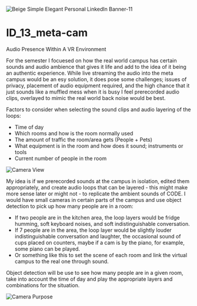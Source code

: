 ![Beige Simple Elegant Personal LinkedIn Banner-11](https://user-images.githubusercontent.com/83240023/204016429-ae9183ae-b038-40e4-b06a-95dcac79b13f.png)

# ID_13_meta-cam
Audio Presence Within A VR Environment

For the semester I focuesed on how the real world campus has certain sounds and audio ambience that gives it life and add to the idea of it being an authentic experience. While live streaming the audio into the meta campus would be an esy solution, it does pose some challenges; issues of privacy, placement of audio equipment required, and the high chance that it just sounds like a muffled mess when it is busy I feel prerecorded audio clips, overlayed to mimic the real world back noise would be best.

Factors to consider when selecting the sound clips and audio layering of the loops:

- Time of day
- Which rooms and how is the room normally used
- The amount of traffic the room/area gets (People + Pets)
- What equipment is in the room and how does it sound; instruments or tools
- Current number of people in the room

![Camera View](https://user-images.githubusercontent.com/83240023/200274442-3b014f4b-4926-4724-961c-1055a4a88e68.png)

My idea is if we prerecorded sounds at the campus in isolation, edited them appropriately, and create audio loops that can be layered - this might make more sense later or might not - to replicate the ambient sounds of CODE. I would have small cameras in certain parts of the campus and use object detection to pick up how many people are in a room:

- If two people are in the kitchen area, the loop layers would be fridge humming, soft keyboard noises, and soft indistinguishable conversation.
- If 7 people are in the area, the loop layer would be slightly louder indistinguishable conversation and laughter, the occasional sound of cups placed on counters, maybe if a cam is by the piano, for example, some piano can be played.
- Or something like this to set the scene of each room and link the virtual campus to the real one through sound.

Object detection will be use to see how many people are in a given room, take into account the time of day and play the appropriate layers and combinations for the situation.

![Camera Purpose](https://user-images.githubusercontent.com/83240023/200277344-c73e1a85-b0ba-4eab-955d-c30b4d010491.png)
